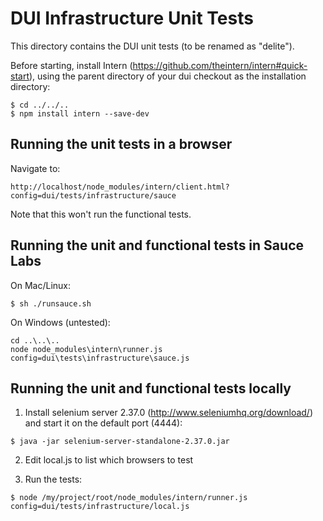 # DUI Infrastructure Unit Tests

This directory contains the DUI unit tests (to be renamed as "delite").

Before starting, install Intern (https://github.com/theintern/intern#quick-start),
using the parent directory of your dui checkout as the installation directory:

```
$ cd ../../..
$ npm install intern --save-dev
```


## Running the unit tests in a browser

Navigate to:

```
http://localhost/node_modules/intern/client.html?config=dui/tests/infrastructure/sauce
```

Note that this won't run the functional tests.

## Running the unit and functional tests in Sauce Labs

On Mac/Linux:

```
$ sh ./runsauce.sh
```

On Windows (untested):

```
cd ..\..\..
node node_modules\intern\runner.js config=dui\tests\infrastructure\sauce.js
```

## Running the unit and functional tests locally

1) Install selenium server 2.37.0 (http://www.seleniumhq.org/download/) and start it on the default port (4444):

```
$ java -jar selenium-server-standalone-2.37.0.jar
```

2) Edit local.js to list which browsers to test

3) Run the tests:

```
$ node /my/project/root/node_modules/intern/runner.js config=dui/tests/infrastructure/local.js
```

